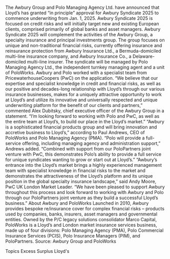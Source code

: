 The Awbury Group and Polo Managing Agency Ltd. have announced that Lloyd’s has granted “in principle” approval for Awbury Syndicate 2025 to commence underwriting from Jan. 1, 2025.
Awbury Syndicate 2025 is focused on credit risks and will initially target new and existing European clients, comprised primarily of global banks and asset managers. Awbury Syndicate 2025 will complement the activities of the Awbury Group, a specialty insurance and principal investments group. The group focuses on unique and non-traditional financial risks, currently offering insurance and reinsurance protection from Awbury Insurance Ltd., a Bermuda-domiciled multi-line insurance company, and Awbury Insurance Co., a Delaware-domiciled multi-line insurer.
The syndicate will be managed by Polo Managing Agency Ltd., the independent turnkey managing agent and a unit of PoloWorks.
Awbury and Polo worked with a specialist team from PricewaterhouseCoopers (PwC) on the application.
“We believe that our expertise and specialist knowledge in credit and financial risks, as well as our positive and decades-long relationship with Lloyd’s through our various insurance businesses, makes for a uniquely attractive opportunity to work at Lloyd’s and utilize its innovative and universally respected and unique underwriting platform for the benefit of our clients and partners,” commented Alex Dubitsky, chief executive officer of the Awbury Group in a statement. “I’m looking forward to working with Polo and PwC, as well as the entire team at Lloyd’s, to build our place in the Lloyd’s market.”
“Awbury is a sophisticated financial products group and will bring innovation and accretive business to Lloyd’s,” according to Paul Andrews, CEO of PoloWorks and Polo Managing Agency (PMA).
“Polo will provide a full-service offering, including managing agency and administration support,” Andrews added. “Combined with support from our PoloPartners joint venture with PwC, this demonstrates Polo’s ability to provide a full service for unique syndicates wanting to grow or start out at Lloyd’s.”
“Awbury’s entrance into the Lloyd’s market brings a highly experienced management team with specialist knowledge in financial risks to the market and demonstrates the attractiveness of the Lloyd’s platform and its unique position in the global specialty insurance landscape,” said Andy Moore, PwC UK London Market Leader. “We have been pleased to support Awbury throughout this process and look forward to working with Awbury and Polo through our PoloPartners joint venture as they build a successful Lloyd’s business.”
About Awbury and PoloWorks
Launched in 2010, Awbury provides bespoke re/insurance cover for complex financial risks – products used by companies, banks, insurers, asset managers and governmental entities.
Owned by the P/C legacy solutions consolidator Marco Capital, PoloWorks is a Lloyd’s and London market insurance services business, made up of four divisions: Polo Managing Agency (PMA), Polo Commercial Insurance Services (PCIS), Polo Insurance Managers (PIM), and PoloPartners.
Source: Awbury Group and PoloWorks

Topics
Excess Surplus
Lloyd's
